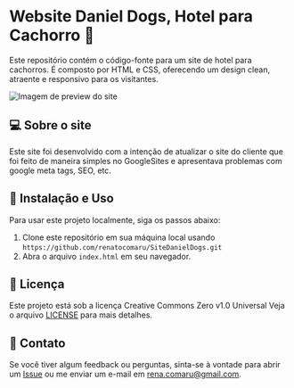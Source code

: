 # Website Daniel Dogs, Hotel para Cachorro 🐶

Este repositório contém o código-fonte para um site de hotel para cachorros. É composto por HTML e CSS, oferecendo um design clean, atraente e responsivo para os visitantes.

![Imagem de preview do site](https://i.imgur.com/fXr09is.png)

## 💻 Sobre o site

Este site foi desenvolvido com a intenção de atualizar o site do cliente que foi feito de maneira simples no GoogleSites e apresentava problemas com google meta tags, SEO, etc.

## 🔧 Instalação e Uso

Para usar este projeto localmente, siga os passos abaixo:

1. Clone este repositório em sua máquina local usando `https://github.com/renatocomaru/SiteDanielDogs.git`
2. Abra o arquivo `index.html` em seu navegador.

## 📝 Licença

Este projeto está sob a licença Creative Commons Zero v1.0 Universal Veja o arquivo [LICENSE](LICENSE) para mais detalhes.

## 💬 Contato

Se você tiver algum feedback ou perguntas, sinta-se à vontade para abrir um [Issue](https://github.com/renatocomaru/SiteDanielDogs/issues) ou me enviar um e-mail em rena.comaru@gmail.com.
